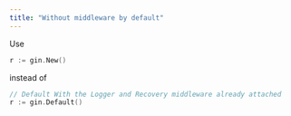 ```yaml
---
title: "Without middleware by default"
---
```


Use

```go
r := gin.New()
```

instead of

```go
// Default With the Logger and Recovery middleware already attached
r := gin.Default()
```
